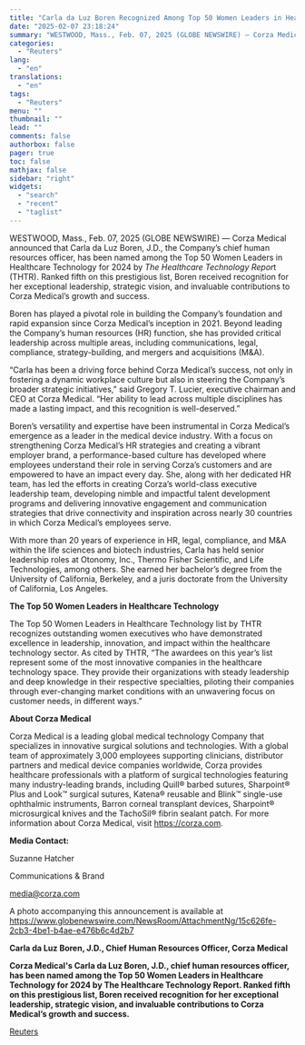 ```yaml
---
title: "Carla da Luz Boren Recognized Among Top 50 Women Leaders in Healthcare Technology"
date: "2025-02-07 23:18:24"
summary: "WESTWOOD, Mass., Feb. 07, 2025 (GLOBE NEWSWIRE) — Corza Medical announced that Carla da Luz Boren, J.D., the Company’s chief human resources officer, has been named among the Top 50 Women Leaders in Healthcare Technology for 2024 by The Healthcare Technology Report (THTR). Ranked fifth on this prestigious list, Boren..."
categories:
  - "Reuters"
lang:
  - "en"
translations:
  - "en"
tags:
  - "Reuters"
menu: ""
thumbnail: ""
lead: ""
comments: false
authorbox: false
pager: true
toc: false
mathjax: false
sidebar: "right"
widgets:
  - "search"
  - "recent"
  - "taglist"
---
```


WESTWOOD, Mass., Feb. 07, 2025 (GLOBE NEWSWIRE) — Corza Medical announced that Carla da Luz Boren, J.D., the Company’s chief human resources officer, has been named among the Top 50 Women Leaders in Healthcare Technology for 2024 by *The Healthcare Technology Repor*t (THTR). Ranked fifth on this prestigious list, Boren received recognition for her exceptional leadership, strategic vision, and invaluable contributions to Corza Medical’s growth and success.

Boren has played a pivotal role in building the Company’s foundation and rapid expansion since Corza Medical’s inception in 2021. Beyond leading the Company’s human resources (HR) function, she has provided critical leadership across multiple areas, including communications, legal, compliance, strategy-building, and mergers and acquisitions (M&A).

“Carla has been a driving force behind Corza Medical’s success, not only in fostering a dynamic workplace culture but also in steering the Company’s broader strategic initiatives,” said Gregory T. Lucier, executive chairman and CEO at Corza Medical. “Her ability to lead across multiple disciplines has made a lasting impact, and this recognition is well-deserved.”

Boren’s versatility and expertise have been instrumental in Corza Medical’s emergence as a leader in the medical device industry. With a focus on strengthening Corza Medical’s HR strategies and creating a vibrant employer brand, a performance-based culture has developed where employees understand their role in serving Corza’s customers and are empowered to have an impact every day. She, along with her dedicated HR team, has led the efforts in creating Corza’s world-class executive leadership team, developing nimble and impactful talent development programs and delivering innovative engagement and communication strategies that drive connectivity and inspiration across nearly 30 countries in which Corza Medical’s employees serve.

With more than 20 years of experience in HR, legal, compliance, and M&A within the life sciences and biotech industries, Carla has held senior leadership roles at Otonomy, Inc., Thermo Fisher Scientific, and Life Technologies, among others. She earned her bachelor’s degree from the University of California, Berkeley, and a juris doctorate from the University of California, Los Angeles.

**The Top 50 Women Leaders in Healthcare Technology** 

The Top 50 Women Leaders in Healthcare Technology list by THTR recognizes outstanding women executives who have demonstrated excellence in leadership, innovation, and impact within the healthcare technology sector. As cited by THTR, “The awardees on this year’s list represent some of the most innovative companies in the healthcare technology space. They provide their organizations with steady leadership and deep knowledge in their respective specialties, piloting their companies through ever-changing market conditions with an unwavering focus on customer needs, in different ways.”

**About Corza Medical** 

Corza Medical is a leading global medical technology Company that specializes in innovative surgical solutions and technologies. With a global team of approximately 3,000 employees supporting clinicians, distributor partners and medical device companies worldwide, Corza provides healthcare professionals with a platform of surgical technologies featuring many industry-leading brands, including Quill® barbed sutures, Sharpoint® Plus and Look™ surgical sutures, Katena® reusable and Blink™ single-use ophthalmic instruments, Barron corneal transplant devices, Sharpoint® microsurgical knives and the TachoSil® fibrin sealant patch. For more information about Corza Medical, visit https://corza.com.

**Media Contact:**

Suzanne Hatcher

Communications & Brand

media@corza.com

A photo accompanying this announcement is available at https://www.globenewswire.com/NewsRoom/AttachmentNg/15c626fe-2cb3-4be1-b4ae-e476b6c4d2b7

**Carla da Luz Boren, J.D., Chief Human Resources Officer, Corza Medical**

**Corza Medical's Carla da Luz Boren, J.D., chief human resources officer, has been named among the Top 50 Women Leaders in Healthcare Technology for 2024 by The Healthcare Technology Report. Ranked fifth on this prestigious list, Boren received recognition for her exceptional leadership, strategic vision, and invaluable contributions to Corza Medical’s growth and success.**

[Reuters](https://www.tradingview.com/news/reuters.com,2025-02-07:newsml_GNX2TZZqH:0-carla-da-luz-boren-recognized-among-top-50-women-leaders-in-healthcare-technology/)
